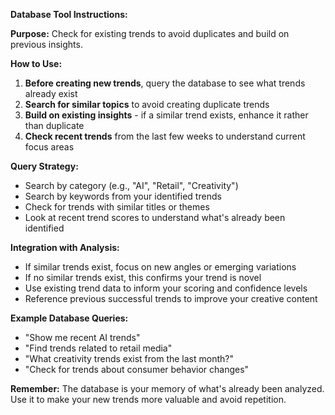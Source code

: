 **Database Tool Instructions:**

**Purpose:** Check for existing trends to avoid duplicates and build on previous insights.

**How to Use:**
1. **Before creating new trends**, query the database to see what trends already exist
2. **Search for similar topics** to avoid creating duplicate trends
3. **Build on existing insights** - if a similar trend exists, enhance it rather than duplicate
4. **Check recent trends** from the last few weeks to understand current focus areas

**Query Strategy:**
- Search by category (e.g., "AI", "Retail", "Creativity")
- Search by keywords from your identified trends
- Check for trends with similar titles or themes
- Look at recent trend scores to understand what's already been identified

**Integration with Analysis:**
- If similar trends exist, focus on new angles or emerging variations
- If no similar trends exist, this confirms your trend is novel
- Use existing trend data to inform your scoring and confidence levels
- Reference previous successful trends to improve your creative content

**Example Database Queries:**
- "Show me recent AI trends"
- "Find trends related to retail media"
- "What creativity trends exist from the last month?"
- "Check for trends about consumer behavior changes"

**Remember:** The database is your memory of what's already been analyzed. Use it to make your new trends more valuable and avoid repetition.
